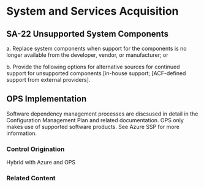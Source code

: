 # System and Services Acquisition
## SA-22 Unsupported System Components

a. Replace system components when support for the components is no longer available from the developer, vendor, or manufacturer; or

b. Provide the following options for alternative sources for continued support for unsupported components [in-house support; [ACF-defined support from external providers].

## OPS Implementation

Software dependency management processes are discsused in detail in the Configuration Management Plan and related documentation. OPS only makes use of supported software products. See Azure SSP for more information.

### Control Origination

Hybrid with Azure and OPS

### Related Content
